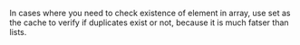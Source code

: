 In cases where you need to check existence of element in array, use set as the cache to verify if duplicates exist or not, because it is much fatser than lists.​
